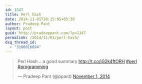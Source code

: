 ```yaml
---
id: 1347
title: Perl hash
date: 2014-11-01T20:15:05+05:30
author: Pradeep Pant
layout: post
guid: http://pradeeppant.com/?p=1347
permalink: /2014/11/01/perl-hash/
dsq_thread_id:
  - "3180016894"
---
```

<blockquote class="twitter-tweet" lang="en">
  <p>
    Perl Hash .. a good summary <a href="http://t.co/jG2k4ftORH">http://t.co/jG2k4ftORH</a> <a href="https://twitter.com/hashtag/perl?src=hash">#perl</a> <a href="https://twitter.com/hashtag/programming?src=hash">#programming</a>
  </p>
  
  <p>
    — Pradeep Pant (@ppant) <a href="https://twitter.com/ppant/status/528557259287056384">November 1, 2014</a>
  </p>
</blockquote>